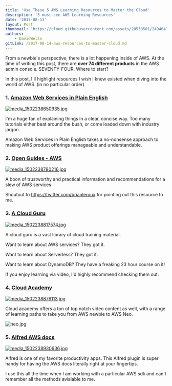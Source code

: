 ```yaml
---
title: 'Use These 5 AWS Learning Resources to Master the Cloud'
description: '5 must-see AWS Learning Resources'
date: '2017-08-13'
layout: Post
thumbnail: 'https://cloud.githubusercontent.com/assets/20538501/24940473/2bdb229a-1ef8-11e7-9e8d-8f75b5461748.png'
authors:
    - DavidWells
gitLink: /2017-08-14-aws-resources-to-master-cloud.md
---
```


From a newbie's perspective, there is a lot happening inside of AWS. At the time of writing this post, there are **over 74 different products** in the AWS admin console. SEVENTY-FOUR. Where to start?

In this post, I'll highlight resources I wish I knew existed when diving into the world of AWS. (in no particular order)

### 1. [Amazon Web Services in Plain English](https://www.expeditedssl.com/aws-in-plain-english)

[![](https://s3-us-west-2.amazonaws.com/assets.site.serverless.com/blog/aws-resources-post/media_1502238650935.jpg "media_1502238650935.jpg")](https://www.expeditedssl.com/aws-in-plain-english)

I'm a huge fan of explaining things in a clear, concise way. Too many tutorials either beat around the bush, or come loaded down with industry jargon.

Amazon Web Services in Plain English takes a no-nonsense approach to making AWS product offerings manageable and understandable.

### 2. [Open Guides - AWS](https://github.com/open-guides/og-aws)

[![](https://s3-us-west-2.amazonaws.com/assets.site.serverless.com/blog/aws-resources-post/media_1502238780216.jpg "media_1502238780216.jpg")](https://github.com/open-guides/og-aws)

A boon of trustworthy and practical information and recommendations for a slew of AWS services

Shoutout to https://twitter.com/brianleroux for pointing out this resource to me.

### 3. [A Cloud Guru](https://acloud.guru/)

[![](https://s3-us-west-2.amazonaws.com/assets.site.serverless.com/blog/aws-resources-post/media_1502238817574.jpg "media_1502238817574.jpg")](https://acloud.guru/)

A cloud guru is a vast library of cloud training material.

Want to learn about AWS services? They got it.

Want to learn about Serverless? They got it.

Want to learn about DynamoDB? They have a freaking 23 hour course on it!

If you enjoy learning via video, I'd highly recommend checking them out.

### 4. [Cloud Academy](https://cloudacademy.com/learning-paths/)

[![](https://s3-us-west-2.amazonaws.com/assets.site.serverless.com/blog/aws-resources-post/media_1502238876113.jpg "media_1502238876113.jpg")](https://cloudacademy.com/learning-paths/)

Cloud academy offers a ton of top notch video content as well, with a range of learning paths to take you from AWS newbie to AWS Neo.

![](https://s3-us-west-2.amazonaws.com/assets.blog.serverless.com/5+AWS+Resources+post/neo.jpg "neo.jpg")

### 5. [Alfred AWS docs](https://github.com/SamVerschueren/alfred-aws)

[![](https://s3-us-west-2.amazonaws.com/assets.site.serverless.com/blog/aws-resources-post/media_1502238930636.jpg "media_1502238930636.jpg")](https://github.com/SamVerschueren/alfred-aws)

Alfred is one of my favorite productivity apps. This Alfred plugin is super handy for having the AWS docs literally right at your fingertips.

I use this all the time when I am working with a particular AWS sdk and can't remember all the methods avialable to me.
